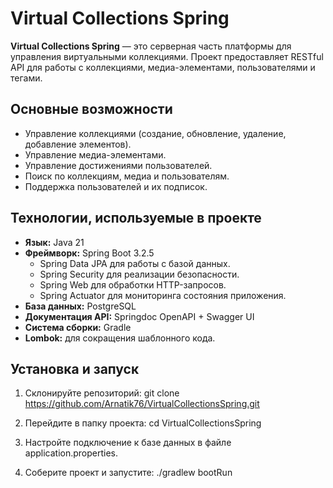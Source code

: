 # Virtual Collections Spring

**Virtual Collections Spring** — это серверная часть платформы для управления виртуальными коллекциями. Проект предоставляет RESTful API для работы с коллекциями, медиа-элементами, пользователями и тегами.

## Основные возможности

- Управление коллекциями (создание, обновление, удаление, добавление элементов).
- Управление медиа-элементами.
- Управление достижениями пользователей.
- Поиск по коллекциям, медиа и пользователям.
- Поддержка пользователей и их подписок.

## Технологии, используемые в проекте

- **Язык:** Java 21
- **Фреймворк:** Spring Boot 3.2.5
    - Spring Data JPA для работы с базой данных.
    - Spring Security для реализации безопасности.
    - Spring Web для обработки HTTP-запросов.
    - Spring Actuator для мониторинга состояния приложения.
- **База данных:** PostgreSQL
- **Документация API:** Springdoc OpenAPI + Swagger UI
- **Система сборки:** Gradle
- **Lombok:** для сокращения шаблонного кода.

## Установка и запуск

1. Склонируйте репозиторий:
   git clone https://github.com/Arnatik76/VirtualCollectionsSpring.git

2. Перейдите в папку проекта:
   cd VirtualCollectionsSpring

3. Настройте подключение к базе данных в файле application.properties.
4. Соберите проект и запустите:
   ./gradlew bootRun
